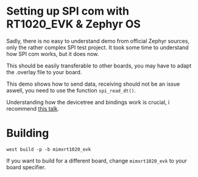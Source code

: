 # Setting up SPI com with RT1020_EVK & Zephyr OS

Sadly, there is no easy to understand demo from official Zephyr sources, only the rather complex SPI test project. It took some time to understand how SPI com works, but it does now. 

This should be easily transferable to other boards, you may have to adapt the .overlay file to your board.

This demo shows how to send data, receiving should not be an issue aswell, you need to use the function `spi_read_dt()`.

Understanding how the devicetree and bindings work is crucial, i recommend [this talk](https://www.youtube.com/watch?v=o-f2qCd2AXo).

# Building

`west build -p -b mimxrt1020_evk`

If you want to build for a different board, change `mimxrt1020_evk` to your board specifier.


